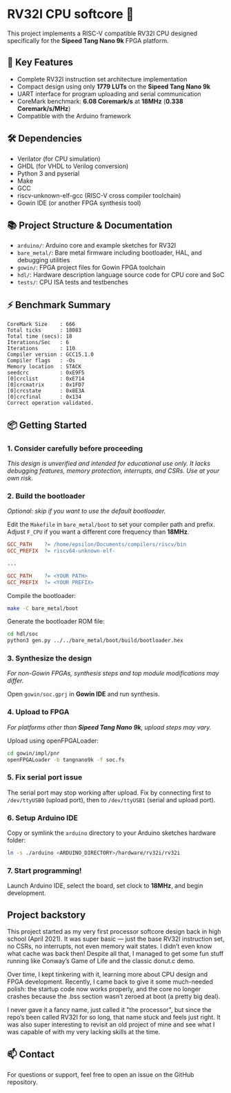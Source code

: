 # RV32I CPU softcore 🎉

This project implements a RISC-V compatible RV32I CPU designed specifically for the **Sipeed Tang Nano 9k** FPGA platform.

## 🚀 Key Features
- Complete RV32I instruction set architecture implementation
- Compact design using only **1779 LUTs** on the **Sipeed Tang Nano 9k**
- UART interface for program uploading and serial communication
- CoreMark benchmark: **6.08 Coremark/s** at **18MHz** (**0.338 Coremark/s/MHz**)
- Compatible with the Arduino framework

## 🛠️ Dependencies
- Verilator (for CPU simulation)
- GHDL (for VHDL to Verilog conversion)
- Python 3 and pyserial
- Make
- GCC
- riscv-unknown-elf-gcc (RISC-V cross compiler toolchain)
- Gowin IDE (or another FPGA synthesis tool)

## 📚 Project Structure & Documentation
- `arduino/`: Arduino core and example sketches for RV32I
- `bare_metal/`: Bare metal firmware including bootloader, HAL, and debugging utilities
- `gowin/`: FPGA project files for Gowin FPGA toolchain
- `hdl/`: Hardware description language source code for CPU core and SoC
- `tests/`: CPU ISA tests and testbenches

## ⚡ Benchmark Summary
```
CoreMark Size    : 666
Total ticks      : 18083
Total time (secs): 18
Iterations/Sec   : 6
Iterations       : 110
Compiler version : GCC15.1.0
Compiler flags   : -Os
Memory location  : STACK
seedcrc          : 0xE9F5
[0]crclist       : 0xE714
[0]crcmatrix     : 0x1FD7
[0]crcstate      : 0x8E3A
[0]crcfinal      : 0x134
Correct operation validated.
```

## 📦 Getting Started

### 1. Consider carefully before proceeding

_This design is unverified and intended for educational use only. It lacks debugging features, memory protection, interrupts, and CSRs. Use at your own risk._

### 2. Build the bootloader

_Optional: skip if you want to use the default bootloader._

Edit the `Makefile` in `bare_metal/boot` to set your compiler path and prefix. Adjust `F_CPU` if you want a different core frequency than **18MHz**.
```Makefile
GCC_PATH    ?= /home/epsilon/Documents/compilers/riscv/bin
GCC_PREFIX  ?= riscv64-unknown-elf-

...

GCC_PATH    ?= <YOUR PATH>
GCC_PREFIX  ?= <YOUR PREFIX>
```

Compile the bootloader:
```bash
make -C bare_metal/boot
```

Generate the bootloader ROM file:
```bash
cd hdl/soc
python3 gen.py ../../bare_metal/boot/build/bootloader.hex
```

### 3. Synthesize the design

_For non-Gowin FPGAs, synthesis steps and top module modifications may differ._

Open `gowin/soc.gprj` in **Gowin IDE** and run synthesis.

### 4. Upload to FPGA

_For platforms other than **Sipeed Tang Nano 9k**, upload steps may vary._

Upload using openFPGALoader:
```bash
cd gowin/impl/pnr
openFPGALoader -b tangnano9k -f soc.fs
```

### 5. Fix serial port issue

The serial port may stop working after upload. Fix by connecting first to `/dev/ttyUSB0` (upload port), then to `/dev/ttyUSB1` (serial and upload port).

### 6. Setup Arduino IDE

Copy or symlink the `arduino` directory to your Arduino sketches hardware folder:
```bash
ln -s ./arduino <ARDUINO_DIRECTORY>/hardware/rv32i/rv32i
```

### 7. Start programming!

Launch Arduino IDE, select the board, set clock to **18MHz**, and begin development.

## Project backstory

This project started as my very first processor softcore design back in high school (April 2021). It was super basic — just the base RV32I instruction set, no CSRs, no interrupts, not even memory wait states. I didn’t even know what cache was back then! Despite all that, I managed to get some fun stuff running like Conway’s Game of Life and the classic donut.c demo. 

Over time, I kept tinkering with it, learning more about CPU design and FPGA development. Recently, I came back to give it some much-needed polish: the startup code now works properly, and the core no longer crashes because the .bss section wasn’t zeroed at boot (a pretty big deal). 

I never gave it a fancy name, just called it "the processor", but since the repo’s been called RV32I for so long, that name stuck and feels just right. It was also super interesting to revisit an old project of mine and see what I was capable of with my very lacking skills at the time.

## 📫 Contact

For questions or support, feel free to open an issue on the GitHub repository.
